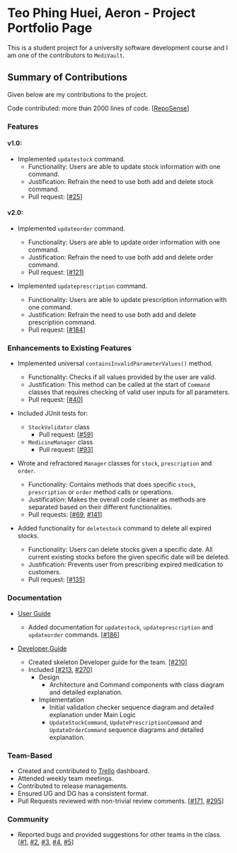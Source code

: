# Teo Phing Huei, Aeron - Project Portfolio Page

This is a student project for a university software development course and I am one of the contributors to `MediVault`.

## Summary of Contributions

Given below are my contributions to the project.

Code contributed: more than 2000 lines of
code. [[RepoSense](https://nus-cs2113-ay2122s1.github.io/tp-dashboard/?search=a-tph&sort=groupTitle&sortWithin=title&timeframe=commit&mergegroup=&groupSelect=groupByRepos&breakdown=true&checkedFileTypes=docs~functional-code~test-code~other&since=2021-09-25&tabOpen=true&tabType=authorship&tabAuthor=a-tph&tabRepo=AY2122S1-CS2113T-T10-1%2Ftp%5Bmaster%5D&authorshipIsMergeGroup=false&authorshipFileTypes=docs~functional-code~test-code&authorshipIsBinaryFileTypeChecked=false)]

### Features

#### v1.0:

* Implemented `updatestock` command.
    * Functionality: Users are able to update stock information with one command.
    * Justification: Refrain the need to use both add and delete stock command.
    * Pull request: [[#25](https://github.com/AY2122S1-CS2113T-T10-1/tp/pull/25)]

#### v2.0:

* Implemented `updateorder` command.
    * Functionality: Users are able to update order information with one command.
    * Justification: Refrain the need to use both add and delete order command.
    * Pull request: [[#121](https://github.com/AY2122S1-CS2113T-T10-1/tp/pull/121)]

* Implemented `updateprescription` command.
    * Functionality: Users are able to update prescription information with one command.
    * Justification: Refrain the need to use both add and delete prescription command.
    * Pull request: [[#184](https://github.com/AY2122S1-CS2113T-T10-1/tp/pull/184)]

### Enhancements to Existing Features

* Implemented universal `containsInvalidParameterValues()` method.
    * Functionality: Checks if all values provided by the user are valid.
    * Justification: This method can be called at the start of `Command` classes that requires checking of valid user
      inputs for all parameters.
    * Pull request: [[#40](https://github.com/AY2122S1-CS2113T-T10-1/tp/pull/40)]

* Included JUnit tests for:
    * `StockValidator` class
        * Pull request: [[#59](https://github.com/AY2122S1-CS2113T-T10-1/tp/pull/59)]
    * `MedicineManager` class
        * Pull request: [[#93](https://github.com/AY2122S1-CS2113T-T10-1/tp/pull/93)]

* Wrote and refractored `Manager` classes for `stock`, `prescription` and `order`.
    * Functionality: Contains methods that does specific `stock`, `prescription` or `order` method calls or operations.
    * Justification: Makes the overall code cleaner as methods are separated based on their different functionalities.
    * Pull
      requests: [[#69](https://github.com/AY2122S1-CS2113T-T10-1/tp/pull/69), [#141](https://github.com/AY2122S1-CS2113T-T10-1/tp/pull/141)]

* Added functionality for `deletestock` command to delete all expired stocks.
    * Functionality: Users can delete stocks given a specific date. All current existing stocks before the given
      specific date will be deleted.
    * Justification: Prevents user from prescribing expired medication to customers.
    * Pull request: [[#135](https://github.com/AY2122S1-CS2113T-T10-1/tp/pull/135)]

### Documentation

* [User Guide](../UserGuide.md)
    * Added documentation for `updatestock`, `updateprescription` and `updateorder` commands. [[#186](https://github.com/AY2122S1-CS2113T-T10-1/tp/pull/186)]

* [Developer Guide](../DeveloperGuide.md)
    * Created skeleton Developer guide for the team. [[#210](https://github.com/AY2122S1-CS2113T-T10-1/tp/pull/210)]
    * Included [[#213](https://github.com/AY2122S1-CS2113T-T10-1/tp/pull/213), [#270](https://github.com/AY2122S1-CS2113T-T10-1/tp/pull/270)]
        * Design
            * Architecture and Command components with class diagram and detailed explanation.
        * Implementation
            * Initial validation checker sequence diagram and detailed explanation under Main Logic
            * `UpdateStockCommand`, `UpdatePrescriptionCommand` and `UpdateOrderCommand` sequence diagrams and detailed
              explanation.

### Team-Based

* Created and contributed to [Trello](https://trello.com/b/nMVm0vgz/cs2113t-user-stories) dashboard.
* Attended weekly team meetings.
* Contributed to release managements.
* Ensured UG and DG has a consistent format.
* Pull Requests reviewed with non-trivial review comments. [[#171](https://github.com/AY2122S1-CS2113T-T10-1/tp/pull/171), [#295](https://github.com/AY2122S1-CS2113T-T10-1/tp/pull/295)]

### Community

* Reported bugs and provided suggestions for other teams in the class. [[#1](https://github.com/a-tph/ped/issues/1), [#2](https://github.com/a-tph/ped/issues/2), [#3](https://github.com/a-tph/ped/issues/3), [#4](https://github.com/a-tph/ped/issues/4), [#5](https://github.com/a-tph/ped/issues/5)]